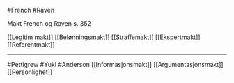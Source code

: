 #French #Raven

Makt French og Raven s. 352

[[Legitim makt]]
[[Belønningsmakt]]
[[Straffemakt]]
[[Ekspertmakt]]
[[Referentmakt]]



---

#Pettigrew #Yukl #Anderson 
[[Informasjonsmakt]]
[[Argumentasjonsmakt]]
[[Personlighet]]
